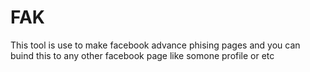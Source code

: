# FAK
This tool is use to make facebook advance phising pages and you can buind this to any other facebook page like somone profile or etc
